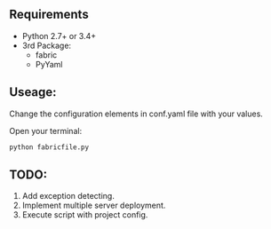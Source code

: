 ## Requirements

- Python 2.7+ or 3.4+
- 3rd Package:
  - fabric
  - PyYaml

## Useage:

Change the configuration elements in conf.yaml file with your values.

Open your terminal:

```bash
python fabricfile.py
```

## TODO:

 1. Add exception detecting.
 2. Implement multiple server deployment.
 3. Execute script with project config.
